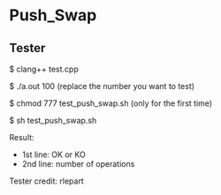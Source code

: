 # Push_Swap

## Tester

$ clang++ test.cpp 

$ ./a.out 100 (replace the number you want to test)

$ chmod 777 test_push_swap.sh (only for the first time)

$ sh test_push_swap.sh

Result:
- 1st line: OK or KO
- 2nd line: number of operations

Tester credit: rlepart
